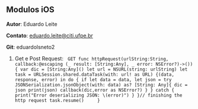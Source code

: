 ## Modulos iOS

**Autor**: Eduardo Leite

**Contato**: eduardo.leite@citi.ufpe.br

**Git**: eduardolsneto2

  1. Get e Post Request:
    ```GET
      func httpRequest(urlString:String, callback:@escaping (_ result: [String:Any], _ error: NSError?)->()){
        var dic = [String:Any]()
        let url = NSURL(string: urlString)
        let task = URLSession.shared.dataTask(with: url! as URL) {(data, response, error) in
            do {
                if let data = data,
                    let json = try JSONSerialization.jsonObject(with: data) as? [String: Any]{
                    dic = json
                    print(json)
                    callback(dic,error as NSError?)
                }
            } catch {
                print("Error deserializing JSON: \(error)")
            }
        }// finishing the http request
        task.resume()
     }
    ```
